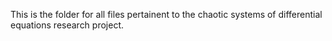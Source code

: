 This is the folder for all files pertainent to the chaotic systems of differential equations research project.
